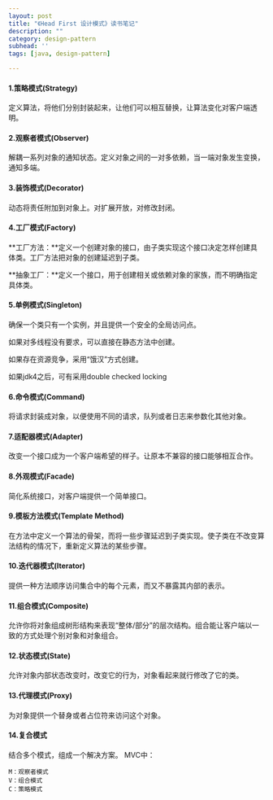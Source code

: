 ```yaml
---
layout: post
title: "《Head First 设计模式》读书笔记"
description: ""
category: design-pattern
subhead: ''
tags: [java, design-pattern]

---
```


#### 1.策略模式(Strategy)

定义算法，将他们分别封装起来，让他们可以相互替换，让算法变化对客户端透明。

#### 2.观察者模式(Observer)

解耦一系列对象的通知状态。定义对象之间的一对多依赖，当一端对象发生变换，通知多端。

#### 3.装饰模式(Decorator)

动态将责任附加到对象上。对扩展开放，对修改封闭。

#### 4.工厂模式(Factory)

**工厂方法：**定义一个创建对象的接口，由子类实现这个接口决定怎样创建具体类。工厂方法把对象的创建延迟到子类。

**抽象工厂：**定义一个接口，用于创建相关或依赖对象的家族，而不明确指定具体类。

#### 5.单例模式(Singleton)

确保一个类只有一个实例，并且提供一个安全的全局访问点。

如果对多线程没有要求，可以直接在静态方法中创建。

如果存在资源竞争，采用“饿汉”方式创建。

如果jdk4之后，可有采用double checked locking

#### 6.命令模式(Command)

将请求封装成对象，以便使用不同的请求，队列或者日志来参数化其他对象。

#### 7.适配器模式(Adapter)

改变一个接口成为一个客户端希望的样子。让原本不兼容的接口能够相互合作。

#### 8.外观模式(Facade)

简化系统接口，对客户端提供一个简单接口。

#### 9.模板方法模式(Template Method)

在方法中定义一个算法的骨架，而将一些步骤延迟到子类实现。使子类在不改变算法结构的情况下，重新定义算法的某些步骤。

#### 10.迭代器模式(Iterator)

提供一种方法顺序访问集合中的每个元素，而又不暴露其内部的表示。

#### 11.组合模式(Composite)

允许你将对象组成树形结构来表现“整体/部分”的层次结构。组合能让客户端以一致的方式处理个别对象和对象组合。

#### 12.状态模式(State)

允许对象内部状态改变时，改变它的行为，对象看起来就行修改了它的类。

#### 13.代理模式(Proxy)

为对象提供一个替身或者占位符来访问这个对象。

#### 14.复合模式
结合多个模式，组成一个解决方案。
MVC中：

    M：观察者模式
    V：组合模式
    C：策略模式


